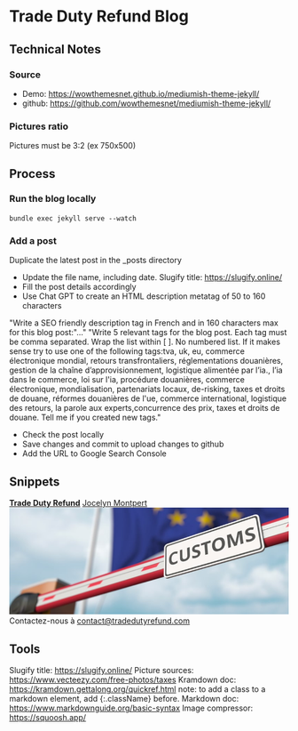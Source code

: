 # Trade Duty Refund Blog
## Technical Notes
### Source
- Demo: https://wowthemesnet.github.io/mediumish-theme-jekyll/
- github: https://github.com/wowthemesnet/mediumish-theme-jekyll/

### Pictures ratio
Pictures must be 3:2 (ex 750x500)

## Process
### Run the blog locally

```
bundle exec jekyll serve --watch
```
### Add a post
 Duplicate the latest post in the _posts directory
- Update the file name, including date. Slugify title: https://slugify.online/
- Fill the post details accordingly
- Use Chat GPT to create an HTML description metatag of 50 to 160 characters

 "Write a SEO friendly description tag in French and in 160 characters max for this blog post:"..."
 "Write 5 relevant tags for the blog post. Each tag must be comma separated. Wrap the list within [ ]. No numbered list. If it makes sense try to use one of the following tags:tva, uk, eu, commerce électronique mondial, retours transfrontaliers, réglementations douanières, gestion de la chaîne d’approvisionnement, logistique alimentée par l’ia., l’ia dans le commerce, loi sur l'ia, procédure douanières, commerce électronique, mondialisation, partenariats locaux, de-risking, taxes et droits de douane, réformes douanières de l'ue, commerce international, logistique des retours, la parole aux experts,concurrence des prix, taxes et droits de douane. Tell me if you created new tags."
 
 - Check the post locally
- Save changes and commit to upload changes to github
- Add the URL to Google Search Console

## Snippets
[**Trade Duty Refund**](https://fr.tradedutyrefund.com)
[Jocelyn Montpert](https://fr.tradedutyrefund.com/jocelyn-montpert.html)
![Image description](/assets/images/20240412-2.jpg)
Contactez-nous à [contact@tradedutyrefund.com](mailto:contact@tradedutyrefund.com)

## Tools
Slugify title: https://slugify.online/
Picture sources: https://www.vecteezy.com/free-photos/taxes
Kramdown doc: https://kramdown.gettalong.org/quickref.html
  note: to add a class to a markdown element, add {:.className} before.
Markdown doc: https://www.markdownguide.org/basic-syntax
Image compressor: https://squoosh.app/